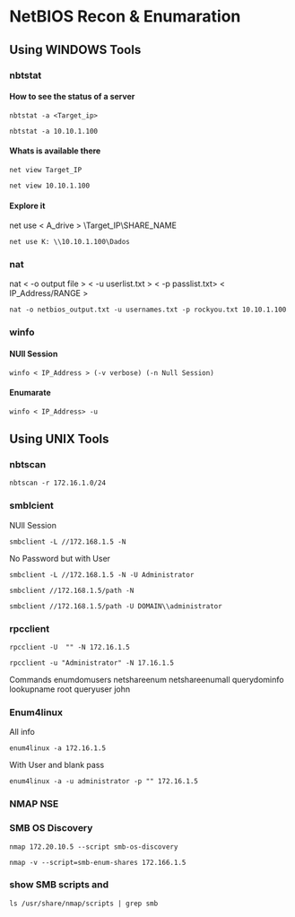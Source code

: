 # NetBIOS Recon & Enumaration

## Using WINDOWS Tools

### nbtstat

#### How to see the status of a server

`nbtstat -a <Target_ip>`

`nbtstat -a 10.10.1.100`

#### Whats is available there

`net view Target_IP`

`net view 10.10.1.100`

#### Explore it

net use < A_drive > \\Target_IP\SHARE_NAME

`net use K: \\10.10.1.100\Dados`

### nat

nat < -o output file > < -u userlist.txt > < -p passlist.txt> < IP_Address/RANGE >

`nat -o netbios_output.txt -u usernames.txt -p rockyou.txt 10.10.1.100`

### winfo

#### NUll Session

`winfo < IP_Address > (-v verbose) (-n Null Session)`

#### Enumarate

`winfo < IP_Address> -u`

## Using UNIX Tools

### nbtscan

`nbtscan -r 172.16.1.0/24`

### smblcient

NUll Session

`smbclient -L //172.168.1.5 -N`

No Password but with User

`smbclient -L //172.168.1.5 -N -U Administrator`

`smbclient //172.168.1.5/path -N` 

`smbclient //172.168.1.5/path -U DOMAIN\\administrator`

### rpcclient

`rpcclient -U  "" -N 172.16.1.5`

`rpcclient -u "Administrator" -N 17.16.1.5` 

Commands
enumdomusers
netshareenum
netshareenumall
querydominfo
lookupname root
queryuser john

### Enum4linux

All info

`enum4linux -a 172.16.1.5`

With User and blank pass

`enum4linux -a -u administrator -p "" 172.16.1.5`

### NMAP NSE

### SMB OS Discovery

`nmap 172.20.10.5 --script smb-os-discovery`

`nmap -v --script=smb-enum-shares 172.166.1.5`

### show SMB scripts and

`ls /usr/share/nmap/scripts | grep smb `
